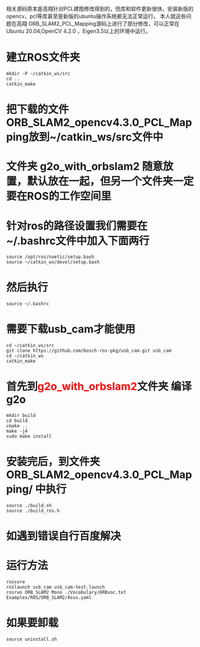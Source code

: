 相关源码原本是高翔针对PCL建图修改得到的，但库和软件更新很快，安装新版的opencv，pcl等库甚至是新版的ubuntu操作系统都无法正常运行。
本人就这些问题在高翔 ORB_SLAM2_PCL_Mapping源码上进行了部分修改，可以正常在Ubuntu 20.04,OpenCV 4.2.0 ，Eigen3.5以上的环境中运行。


# 建立ROS文件夹 
```shell
mkdir -P ~/catkin_ws/src
cd ..
catkin_make
```


# 把下载的文件ORB_SLAM2_opencv4.3.0_PCL_Mapping放到~/catkin_ws/src文件中
# 文件夹 g2o_with_orbslam2 随意放置，默认放在一起，但另一个文件夹一定要在ROS的工作空间里

# 针对ros的路径设置我们需要在~/.bashrc文件中加入下面两行
```shell
source /opt/ros/noetic/setup.bash
source ~/catkin_ws/devel/setup.bash
```

# 然后执行
```shell
source ~/.bashrc
```

# 需要下载usb_cam才能使用
```shell
cd ~/catkin_ws/src
git clone https://github.com/bosch-ros-pkg/usb_cam.git usb_cam
cd ~/catkin_ws
catkin_make
```


# 首先到<font color=red>g2o_with_orbslam2</font>文件夹 编译g2o
```shell
mkdir build
cd build 
cmake ..
make -j4
sudo make install
```


# 安装完后，到文件夹 ORB_SLAM2_opencv4.3.0_PCL_Mapping/ 中执行
```shell
source ./build.sh
source ./build_ros.h
```

# 如遇到错误自行百度解决

# 运行方法
```shell
roscore 
roslaunch usb_cam usb_cam-test.launch
rosrun ORB_SLAM2 Mono ./Vocabulary/ORBvoc.txt Examples/ROS/ORB_SLAM2/Asus.yaml
```

# 如果要卸载
```shell
source uninstall.sh
```
